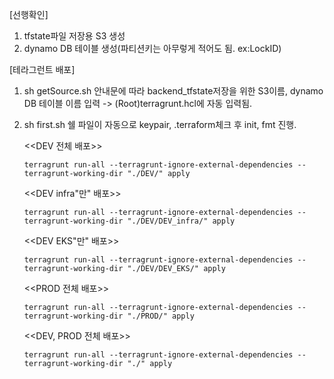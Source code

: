 [선행확인]
1. tfstate파일 저장용 S3 생성
2. dynamo DB 테이블 생성(파티션키는 아무렇게 적어도 됨. ex:LockID)

[테라그런트 배포]
1. sh getSource.sh
    안내문에 따라 backend_tfstate저장을 위한 S3이름, dynamo DB 테이블 이름 입력
    -> (Root)terragrunt.hcl에 자동 입력됨.

2. sh first.sh
    쉘 파일이 자동으로 keypair, .terraform체크 후 init, fmt 진행.

    <<DEV 전체 배포>>
    ```
    terragrunt run-all --terragrunt-ignore-external-dependencies --terragrunt-working-dir "./DEV/" apply
    ```

    <<DEV infra"만" 배포>>
    ```
    terragrunt run-all --terragrunt-ignore-external-dependencies --terragrunt-working-dir "./DEV/DEV_infra/" apply
    ```

    <<DEV EKS"만" 배포>>
    ```
    terragrunt run-all --terragrunt-ignore-external-dependencies --terragrunt-working-dir "./DEV/DEV_EKS/" apply
    ```

    <<PROD 전체 배포>>
    ```
    terragrunt run-all --terragrunt-ignore-external-dependencies --terragrunt-working-dir "./PROD/" apply
    ```
    
    <<DEV, PROD 전체 배포>>
    ```
    terragrunt run-all --terragrunt-ignore-external-dependencies --terragrunt-working-dir "./" apply
    ```
    
    
    